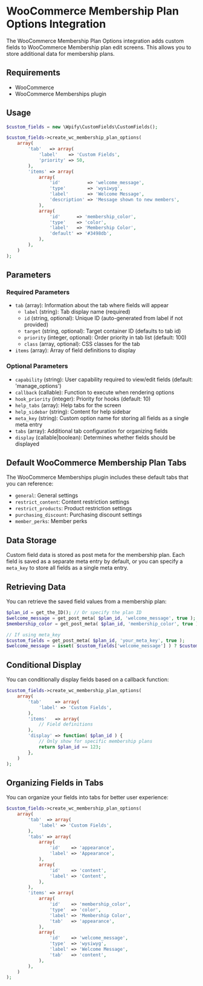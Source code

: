 # WooCommerce Membership Plan Options Integration

The WooCommerce Membership Plan Options integration adds custom fields to WooCommerce Membership plan edit screens. This allows you to store additional data for membership plans.

## Requirements

- WooCommerce
- WooCommerce Memberships plugin

## Usage

```php
$custom_fields = new \Wpify\CustomFields\CustomFields();

$custom_fields->create_wc_membership_plan_options(
	array(
		'tab'   => array(
			'label'    => 'Custom Fields',
			'priority' => 50,
		),
		'items' => array(
			array(
				'id'          => 'welcome_message',
				'type'        => 'wysiwyg',
				'label'       => 'Welcome Message',
				'description' => 'Message shown to new members',
			),
			array(
				'id'      => 'membership_color',
				'type'    => 'color',
				'label'   => 'Membership Color',
				'default' => '#3498db',
			),
		),
	)
);
```

## Parameters

### Required Parameters

- `tab` (array): Information about the tab where fields will appear
  - `label` (string): Tab display name (required)
  - `id` (string, optional): Unique ID (auto-generated from label if not provided)
  - `target` (string, optional): Target container ID (defaults to tab id)
  - `priority` (integer, optional): Order priority in tab list (default: 100)
  - `class` (array, optional): CSS classes for the tab
- `items` (array): Array of field definitions to display

### Optional Parameters

- `capability` (string): User capability required to view/edit fields (default: 'manage_options')
- `callback` (callable): Function to execute when rendering options
- `hook_priority` (integer): Priority for hooks (default: 10)
- `help_tabs` (array): Help tabs for the screen
- `help_sidebar` (string): Content for help sidebar
- `meta_key` (string): Custom option name for storing all fields as a single meta entry
- `tabs` (array): Additional tab configuration for organizing fields
- `display` (callable|boolean): Determines whether fields should be displayed

## Default WooCommerce Membership Plan Tabs

The WooCommerce Memberships plugin includes these default tabs that you can reference:

- `general`: General settings
- `restrict_content`: Content restriction settings
- `restrict_products`: Product restriction settings
- `purchasing_discount`: Purchasing discount settings
- `member_perks`: Member perks

## Data Storage

Custom field data is stored as post meta for the membership plan. Each field is saved as a separate meta entry by default, or you can specify a `meta_key` to store all fields as a single meta entry.

## Retrieving Data

You can retrieve the saved field values from a membership plan:

```php
$plan_id = get_the_ID(); // Or specify the plan ID
$welcome_message = get_post_meta( $plan_id, 'welcome_message', true );
$membership_color = get_post_meta( $plan_id, 'membership_color', true );

// If using meta_key
$custom_fields = get_post_meta( $plan_id, 'your_meta_key', true );
$welcome_message = isset( $custom_fields['welcome_message'] ) ? $custom_fields['welcome_message'] : '';
```

## Conditional Display

You can conditionally display fields based on a callback function:

```php
$custom_fields->create_wc_membership_plan_options(
	array(
		'tab'     => array(
			'label' => 'Custom Fields',
		),
		'items'   => array(
			// Field definitions
		),
		'display' => function( $plan_id ) {
			// Only show for specific membership plans
			return $plan_id == 123;
		},
	)
);
```

## Organizing Fields in Tabs

You can organize your fields into tabs for better user experience:

```php
$custom_fields->create_wc_membership_plan_options(
	array(
		'tab'  => array(
			'label' => 'Custom Fields',
		),
		'tabs' => array(
			array(
				'id'    => 'appearance',
				'label' => 'Appearance',
			),
			array(
				'id'    => 'content',
				'label' => 'Content',
			),
		),
		'items' => array(
			array(
				'id'    => 'membership_color',
				'type'  => 'color',
				'label' => 'Membership Color',
				'tab'   => 'appearance',
			),
			array(
				'id'    => 'welcome_message',
				'type'  => 'wysiwyg',
				'label' => 'Welcome Message',
				'tab'   => 'content',
			),
		),
	)
);
```